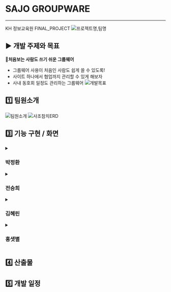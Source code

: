 # SAJO GROUPWARE
___
KH 정보교육원 FINAL_PROJECT
![프로젝트명,팀명](https://user-images.githubusercontent.com/98301780/184588340-23dabf56-f201-4f56-a2d7-dbe6b964a623.png)
## ▶️ 개발 주제와 목표

👥**처음보는 사람도 쓰기 쉬운 그룹웨어**
- 그룹웨어 사용이 처음인 사람도 쉽게 쓸 수 있도록!
- 사이트 하나에서 협업까지 관리할 수 있게 해보자
- 사내 동호회 일정도 관리하는 그룹웨어
![개발목표](https://user-images.githubusercontent.com/98301780/184783027-b5d8e818-9dcc-47f6-99a4-6e5263e8d0ee.png)


## 1️⃣ 팀원소개

![팀원소개](https://user-images.githubusercontent.com/98301780/184783048-d4b78a9a-f3be-478e-a91c-38f30cd901ad.png)
![사조참치ERD](https://user-images.githubusercontent.com/98301780/184936390-729a4b65-4e9c-4daa-aa97-3892ad676e34.png)
## 3️⃣ 기능 구현 / 화면
<details>
  <summary><h3>박정환</h3></summary>
  <details>
    <summary><h4>조직도</h4></summary>
    <img src="https://user-images.githubusercontent.com/98301780/185402697-cc6c3f8b-8ef2-44b6-bd01-807d3deb9c7a.gif" alt="조직도">


    <aside>


    🗨️ 설명
    - 따로 페이지를 두지 않고 모달창으로 만들어 어느 페이지에서든 사원 정보를 즉시 확인할 수 있도록 구현
    - Jstree.js 라이브러리의 검색기능을 이용해 쉽게 사원찾기 가능
   </aside>
  </details>
    <details>
    <summary><h4>전자결재</h4></summary>
      <ul>
        <li>
          휴가신청서<br>
          <img src="https://user-images.githubusercontent.com/98301780/185404405-a0f3111b-3d76-440d-9510-88cc9870a0ba.gif" alt="휴가신청서">   
   <aside>    



    🗨️ 설명
    - 실제 문서처럼 구성하여 사용자가 이질감이 없도록 문서양식 제작
    - 유효성 검사를 통해 오늘 이전의 날짜, 주말은 선택 불가하도록 설정
    - 사용자가 신청한 휴가 일수를 바로 확인할 수 있도록 보여줌.
   </aside>
        </li>
        <li>
          결재선 지정 및 결재 상신<br>
          <img src="https://user-images.githubusercontent.com/98301780/185400847-c1f3426f-efff-4615-b16f-1cf12d73a839.gif" alt="상신">   
   <aside>    


    🗨️ 설명
    - 결재선 지정 시 현재 추가된 결재선을 바로 확인가능
    - 잘못 지정된 결재선 제거의 편의성을 위해 휴지통 버튼을 활용하여 각각 혹은 전체 결재선
     삭제 가능
   </aside>
        </li>
        <li>
           결재 승인<br>
          <img src="https://user-images.githubusercontent.com/98301780/185405604-acb5649f-d13f-46ff-b2bb-2acb3b0b80dd.gif" alt="상신">   
   <aside>    



    🗨️ 설명
    - 결재 정보 버튼을 통해 지정된 결재선을 추가로 확인 가능
    - 승인 버튼 한번으로 서명 필요없이 바로 
   </aside>
        </li>
        <li>
          결재 반려<br>
          <img src="" alt="반려">   
   <aside>    



    🗨️ 설명
    - 반려 사유를 입력해야만 반려가 되도록 하여 사용자가 실수로 반려하는 경우가 최소화 되도록함.
   </aside>
        </li>
      </ul>
  </details>
</details>
<details>
  <summary><h3>전승희</h3></summary>
</details>
<details>
  <summary><h3>김혜린</h3></summary>
</details>
<details>
  <summary><h3>홍샛별</h3></summary>
</details>   

## 4️⃣ 산출물

## 5️⃣ 개발 일정
